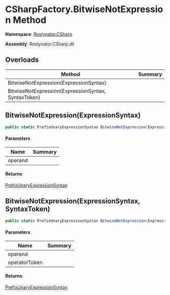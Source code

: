 # CSharpFactory\.BitwiseNotExpression Method

**Namespace**: [Roslynator.CSharp](../../README.md)

**Assembly**: Roslynator\.CSharp\.dll

## Overloads

| Method | Summary |
| ------ | ------- |
| BitwiseNotExpression\(ExpressionSyntax\) | |
| BitwiseNotExpression\(ExpressionSyntax, SyntaxToken\) | |

## BitwiseNotExpression\(ExpressionSyntax\)

```csharp
public static PrefixUnaryExpressionSyntax BitwiseNotExpression(ExpressionSyntax operand)
```

#### Parameters

| Name | Summary |
| ---- | ------- |
| operand | |

#### Returns

[PrefixUnaryExpressionSyntax](https://docs.microsoft.com/en-us/dotnet/api/microsoft.codeanalysis.csharp.syntax.prefixunaryexpressionsyntax)

## BitwiseNotExpression\(ExpressionSyntax, SyntaxToken\)

```csharp
public static PrefixUnaryExpressionSyntax BitwiseNotExpression(ExpressionSyntax operand, SyntaxToken operatorToken)
```

#### Parameters

| Name | Summary |
| ---- | ------- |
| operand | |
| operatorToken | |

#### Returns

[PrefixUnaryExpressionSyntax](https://docs.microsoft.com/en-us/dotnet/api/microsoft.codeanalysis.csharp.syntax.prefixunaryexpressionsyntax)

